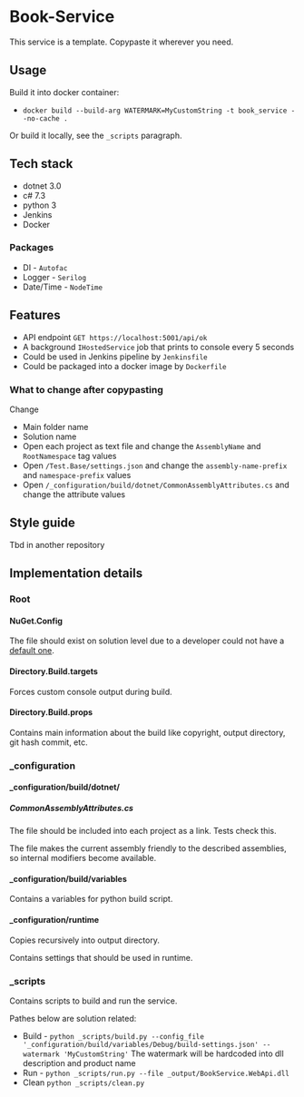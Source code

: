 # Book-Service

This service is a template. Copypaste it wherever you need.

## Usage

Build it into docker container:
- `docker build --build-arg WATERMARK=MyCustomString -t book_service --no-cache .`

Or build it locally, see the `_scripts` paragraph.

## Tech stack
- dotnet 3.0
- c# 7.3
- python 3
- Jenkins
- Docker

### Packages
- DI - `Autofac`
- Logger - `Serilog`
- Date/Time - `NodeTime`

## Features

- API endpoint `GET https://localhost:5001/api/ok` 
- A background `IHostedService` job that prints to console every 5 seconds
- Could be used in Jenkins pipeline by `Jenkinsfile`
- Could be packaged into a docker image by `Dockerfile`

### What to change after copypasting

Change
- Main folder name
- Solution name
- Open each project as text file and change the `AssemblyName` and `RootNamespace` tag values
- Open `/Test.Base/settings.json` and change the `assembly-name-prefix` and `namespace-prefix` values
- Open `/_configuration/build/dotnet/CommonAssemblyAttributes.cs` and change the attribute values

## Style guide

Tbd in another repository

## Implementation details

### Root
#### NuGet.Config

The file should exist on solution level due to a developer could not have a [default one](https://docs.microsoft.com/en-us/nuget/consume-packages/configuring-nuget-behavior).

#### Directory.Build.targets

Forces custom console output during build.

#### Directory.Build.props

Contains main information about the build like copyright, output directory, git hash commit, etc.

### _configuration
#### _configuration/build/dotnet/
##### CommonAssemblyAttributes.cs

The file should be included into each project as a link. Tests check this.

The file makes the current assembly friendly to the described assemblies, so internal modifiers become available.

#### _configuration/build/variables

Contains a variables for python build script.

#### _configuration/runtime

Copies recursively into output directory.

Contains settings that should be used in runtime.

### _scripts

Contains scripts to build and run the service.

Pathes below are solution related:
- Build - `python _scripts/build.py --config_file '_configuration/build/variables/Debug/build-settings.json' --watermark 'MyCustomString'`
    The watermark will be hardcoded into dll description and product name
- Run - `python _scripts/run.py --file _output/BookService.WebApi.dll` 
- Clean `python _scripts/clean.py`

